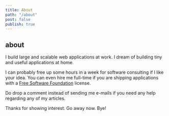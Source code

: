```yaml
---
title: About
path: "/about"
post: false
publish: true
---
```


## about

I build large and scalable web applications at work. I dream of building tiny and useful applications at home.

I can probably free up some hours in a week for software consulting if I like your idea. You can even hire me full-time if you are shipping applications with a [Free Software Foundation](https://www.gnu.org/licenses/license-list.html) license.

Do drop a comment instead of sending me e-mails if you need any help regarding any of my articles.

Thanks for showing interest. Go away now. Bye!
